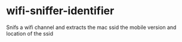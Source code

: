 # wifi-sniffer-identifier
Snifs a wifi channel and extracts the mac ssid the mobile version and location of the ssid
